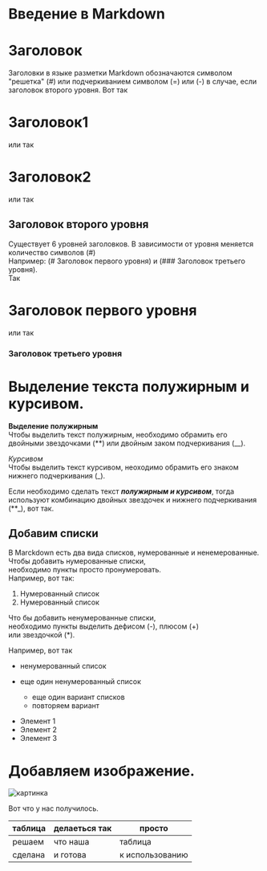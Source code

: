 # Введение в Markdown

# Заголовок 

Заголовки в языке разметки Markdown обозначаются символом "решетка" (#) или подчеркиванием символом (=) или (-) в случае, если заголовок второго уровня. 
Вот так
# Заголовок1

или так  

Заголовок2
==========

или так

Заголовок второго уровня
------------------------  

Существует 6 уровней заголовков.
В зависимости от уровня меняется количество символов (#)  
Например: (# Заголовок первого уровня) и (### Заголовок третьего уровня).  
Так
# Заголовок первого уровня  
или так
### Заголовок третьего уровня   

Выделение текста полужирным и курсивом.  
=======================================  

**Выделение полужирным**  
Чтобы выделить текст полужирным, необходимо обрамить его двойными звездочками (**) или двойным заком подчеркивания (__).

_Курсивом_  
Чтобы выделить текст курсивом, неоходимо обрамить его знаком нижнего подчеркивания (_).

Если необходимо сделать текст **_полужирным и курсивом_**, тогда используют комбинацию двойных звездочек и нижнего подчеркивания (**_), вот так.
  
## Добавим списки  
В Marckdown есть два вида списков, нумерованные и ненемерованные.  
Чтобы добавить нумерованные списки,  
необходимо пункты просто пронумеровать.  
Например, вот так:

1.  Нумерованный список
2.  Нумерованный список

Что бы добавить ненумерованные списки,  
необходимо пункты выделить дефисом (-), плюсом (+)  
или звездочкой (*).  

Например, вот так  
- ненумерованный список
- еще один ненумерованный список

  + еще один вариант списков
  + повторяем вариант

* Элемент 1  
* Элемент 2  
* Элемент 3   

Добавляем изображение.  
======================  


![картинка](10241.jpg)

Вот что у нас получилось.



| таблица | делаеться так | просто          |
| :------ | ------------- | --------------- |
| решаем  | что наша      | таблица         |
| сделана | и готова      | к использованию |
